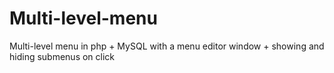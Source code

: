 # Multi-level-menu
Multi-level menu in php + MySQL with a menu editor window + showing and hiding submenus on click 
